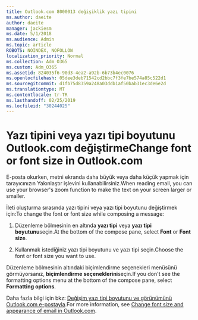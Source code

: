 ```yaml
---
title: Outlook.com 8000013 değişiklik yazı tipini
ms.author: daeite
author: daeite
manager: jackiesm
ms.date: 5/1/2018
ms.audience: Admin
ms.topic: article
ROBOTS: NOINDEX, NOFOLLOW
localization_priority: Normal
ms.collection: Adm_O365
ms.custom: Adm_O365
ms.assetid: 824035f6-90d3-4ea2-a92b-6b73b4ec0076
ms.openlocfilehash: 05dee3deb71542cd2bbc7f3fe7be574a85c522d1
ms.sourcegitcommit: d1fb75d8359a248a03ddb1af50bab31ec3de6e2d
ms.translationtype: MT
ms.contentlocale: tr-TR
ms.lasthandoff: 02/25/2019
ms.locfileid: "30244025"
---
```

# <a name="change-font-or-font-size-in-outlookcom"></a><span data-ttu-id="ab16a-102">Yazı tipini veya yazı tipi boyutunu Outlook.com değiştirme</span><span class="sxs-lookup"><span data-stu-id="ab16a-102">Change font or font size in Outlook.com</span></span>

<span data-ttu-id="ab16a-103">E-posta okurken, metni ekranda daha büyük veya daha küçük yapmak için tarayıcınızın Yakınlaştır işlevini kullanabilirsiniz.</span><span class="sxs-lookup"><span data-stu-id="ab16a-103">When reading email, you can use your browser's zoom function to make the text on your screen larger or smaller.</span></span>
  
<span data-ttu-id="ab16a-104">İleti oluşturma sırasında yazı tipini veya yazı tipi boyutunu değiştirmek için:</span><span class="sxs-lookup"><span data-stu-id="ab16a-104">To change the font or font size while composing a message:</span></span>
  
1. <span data-ttu-id="ab16a-105">Düzenleme bölmesinin en altında **yazı tipi** veya **yazı tipi boyutunu**seçin.</span><span class="sxs-lookup"><span data-stu-id="ab16a-105">At the bottom of the compose pane, select **Font** or **Font size**.</span></span>
    
2. <span data-ttu-id="ab16a-106">Kullanmak istediğiniz yazı tipi boyutunu ve yazı tipi seçin.</span><span class="sxs-lookup"><span data-stu-id="ab16a-106">Choose the font or font size you want to use.</span></span>
    
<span data-ttu-id="ab16a-107">Düzenleme bölmesinin altındaki biçimlendirme seçenekleri menüsünü görmüyorsanız, **biçimlendirme seçeneklerini**seçin.</span><span class="sxs-lookup"><span data-stu-id="ab16a-107">If you don't see the formatting options menu at the bottom of the compose pane, select **Formatting options**.</span></span>
  
<span data-ttu-id="ab16a-108">Daha fazla bilgi için bkz: [Değişim yazı tipi boyutunu ve görünümünü Outlook.com e-postayla](https://go.microsoft.com/fwlink/p/?linkid=873130).</span><span class="sxs-lookup"><span data-stu-id="ab16a-108">For more information, see [Change font size and appearance of email in Outlook.com](https://go.microsoft.com/fwlink/p/?linkid=873130).</span></span>
  

